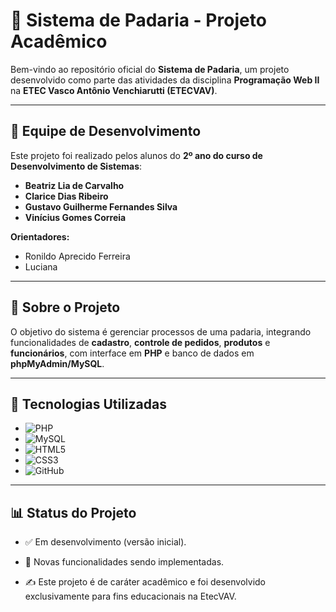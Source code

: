 # 🍞 Sistema de Padaria - Projeto Acadêmico

Bem-vindo ao repositório oficial do **Sistema de Padaria**, um projeto desenvolvido como parte das atividades da disciplina **Programação Web II** na **ETEC Vasco Antônio Venchiarutti (ETECVAV)**.  

---

## 👥 Equipe de Desenvolvimento
Este projeto foi realizado pelos alunos do **2º ano do curso de Desenvolvimento de Sistemas**:

- **Beatriz Lia de Carvalho**  
- **Clarice Dias Ribeiro**  
- **Gustavo Guilherme Fernandes Silva**  
- **Vinícius Gomes Correia**  

**Orientadores:**  
- Ronildo Aprecido Ferreira
- Luciana  

---

## 📌 Sobre o Projeto
O objetivo do sistema é gerenciar processos de uma padaria, integrando funcionalidades de **cadastro**, **controle de pedidos**, **produtos** e **funcionários**, com interface em **PHP** e banco de dados em **phpMyAdmin/MySQL**.  

---

## 🔧 Tecnologias Utilizadas
- ![PHP](https://img.shields.io/badge/PHP-777BB4?style=for-the-badge&logo=php&logoColor=white)
- ![MySQL](https://img.shields.io/badge/MySQL-005C84?style=for-the-badge&logo=mysql&logoColor=white)
- ![HTML5](https://img.shields.io/badge/HTML5-E34F26?style=for-the-badge&logo=html5&logoColor=white)
- ![CSS3](https://img.shields.io/badge/CSS3-1572B6?style=for-the-badge&logo=css3&logoColor=white)
- ![GitHub](https://img.shields.io/badge/GitHub-181717?style=for-the-badge&logo=github&logoColor=white)

---

## 📊 Status do Projeto

- ✅ Em desenvolvimento (versão inicial).
- 🔄 Novas funcionalidades sendo implementadas.


- ✍️ Este projeto é de caráter acadêmico e foi desenvolvido exclusivamente para fins educacionais na EtecVAV.
